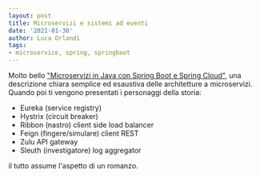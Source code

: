 ```yaml
---
layout: post
title: Microservizi e sistemi ad eventi
date: '2021-01-30'
author: Luca Orlandi
tags:
- microservice, spring, springboot
---
```


Molto bello ["Microservizi in Java con Spring Boot e Spring Cloud"](https://codingjam.it/microservizi-in-java-con-spring-boot-e-spring-cloud/), una descrizione chiara semplice ed esaustiva delle architetture a microservizi. Quando poi ti vengono presentati i personaggi della storia:

* Eureka (service registry)
* Hystrix (circuit breaker)
* Ribbon (nastro) client side load balancer
* Feign (fingere/simulare) client REST
* Zulu API gateway
* Sleuth (investigatore) log aggregator

il tutto assume l'aspetto di un romanzo.